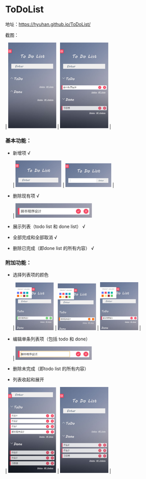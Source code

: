 # ToDoList

地址：https://hyuhan.github.io/ToDoList/

截图：

| <img src="https://github.com/Hyuhan/ToDoList/blob/master/screenshot/0.png" width="30%" height="30%"> | <img src="https://github.com/Hyuhan/ToDoList/blob/master/screenshot/00.png" width="30%" height="30%"> |



### 基本功能：

- 新增项 √

  | <img src="https://github.com/Hyuhan/ToDoList/blob/master/screenshot/11.png" width="30%" height="30%"> | <img src="https://github.com/Hyuhan/ToDoList/blob/master/screenshot/12.png" width="30%" height="30%"> |

  

- 删除现有项 √

  | <img src="https://github.com/Hyuhan/ToDoList/blob/master/screenshot/31.png" width="50%" height="50%">

  

- 展示列表（todo list 和 done list） √

  

- 全部完成和全部取消 √

  

- 删除已完成（即done list 的所有内容） √



### 附加功能：

- 选择列表项的颜色 

  | <img src="https://github.com/Hyuhan/ToDoList/blob/master/screenshot/1.png" width="25%" height="25%"> | <img src="https://github.com/Hyuhan/ToDoList/blob/master/screenshot/2.png" width="25%" height="25%"> | <img src="https://github.com/Hyuhan/ToDoList/blob/master/screenshot/3.png" width="25%" height="25%"> |

  

- 编辑单条列表项（包括 todo 和 done）

  | <img src="https://github.com/Hyuhan/ToDoList/blob/master/screenshot/41.png" width="50%" height="50%">

  

- 删除未完成（即todo list 的所有内容）

  

- 列表收起和展开

| <img src="https://github.com/Hyuhan/ToDoList/blob/master/screenshot/51.png" width="30%" height="30%"> | <img src="https://github.com/Hyuhan/ToDoList/blob/master/screenshot/52.png" width="30%" height="30%"> |

















